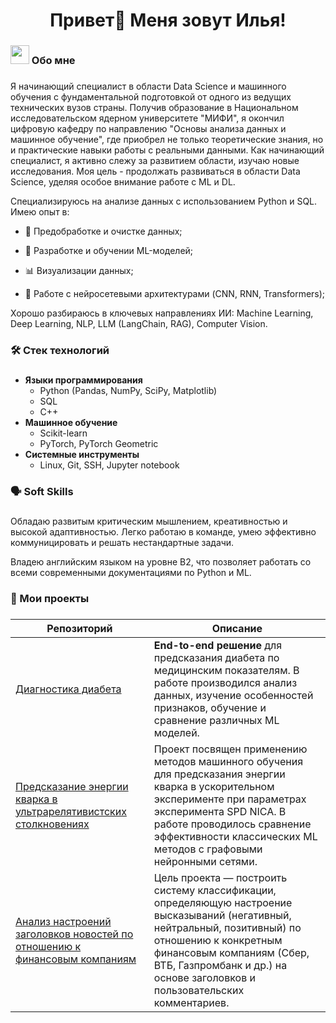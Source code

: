 ###

<h1 align="center">Привет👋 Меня зовут Илья!</h1>

###

###

<h3 align="left"><img src="https://emojis.slackmojis.com/emojis/images/1531849430/4246/blob-sunglasses.gif?1531849430" width="30"/> Обо мне</h3>

###

<p align="left">Я начинающий специалист в области Data Science и машинного обучения с фундаментальной подготовкой от одного из ведущих технических вузов страны. Получив образование в Национальном исследовательском ядерном университете "МИФИ", я окончил цифровую кафедру по направлению "Основы анализа данных и машинное обучение", где приобрел не только теоретические знания, но и практические навыки работы с реальными данными. Как начинающий специалист, я активно слежу за развитием области, изучаю новые исследования. Моя цель - продолжать развиваться в области Data Science, уделяя особое внимание работе с ML и DL. 

Специализируюсь на анализе данных с использованием Python и SQL. Имею опыт в:

- 🧹 Предобработке и очистке данных;

- 🤖 Разработке и обучении ML-моделей;

- 📊 Визуализации данных;

- 🧠 Работе с нейросетевыми архитектурами (CNN, RNN, Transformers);

Хорошо разбираюсь в ключевых направлениях ИИ: Machine Learning, Deep Learning, NLP, LLM (LangChain, RAG), Computer Vision. </p>

###

<h3 align="left"> 🛠 Стек технологий</h3>

###

- **Языки программирования**  
  - Python (Pandas, NumPy, SciPy, Matplotlib)  
  - SQL  
  - C++  
- **Машинное обучение**  
  - Scikit-learn  
  - PyTorch, PyTorch Geometric
- **Системные инструменты**  
  - Linux, Git, SSH, Jupyter notebook

###

<h3 align="left"> 🗣️ Soft Skills</h3>

###

Обладаю развитым критическим мышлением, креативностью и высокой адаптивностью. Легко работаю в команде, умею эффективно коммуницировать и решать нестандартные задачи.

Владею английским языком на уровне B2, что позволяет работать со всеми современными документациями по Python и ML.

###

<h3 align="left"> 🚀 Мои проекты</h3>

###

| Репозиторий | Описание |
|-------------|----------|
| [Диагностика диабета](https://github.com/IliaLapushanskyy/Diagnosis-of-diabetes) | **End-to-end решение** для предсказания диабета по медицинским показателям. В работе производился анализ данных, изучение особенностей признаков, обучение и сравнение различных ML моделей. |
| [Предсказание энергии кварка в ультрарелятивистских столкновениях](https://github.com/IliaLapushanskyy/Predict_quark_energy) | Проект посвящен применению методов машинного обучения для предсказания энергии кварка в ускорительном эксперименте при параметрах эксперимента SPD NICA. В работе проводилось сравнение эффективности классических ML методов с графовыми нейронными сетями. |
| [Анализ настроений заголовков новостей по отношению к финансовым компаниям](https://github.com/IliaLapushanskyy/Sentiment_headlines_analysis) | Цель проекта — построить систему классификации, определяющую настроение высказываний (негативный, нейтральный, позитивный) по отношению к конкретным финансовым компаниям (Сбер, ВТБ, Газпромбанк и др.) на основе заголовков и пользовательских комментариев. |
